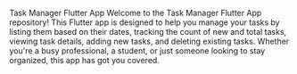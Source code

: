 Task Manager Flutter App
Welcome to the Task Manager Flutter App repository! This Flutter app is designed to help you manage your tasks by listing them based on their dates, tracking the count of new and total tasks, viewing task details, adding new tasks, and deleting existing tasks. Whether you're a busy professional, a student, or just someone looking to stay organized, this app has got you covered.
